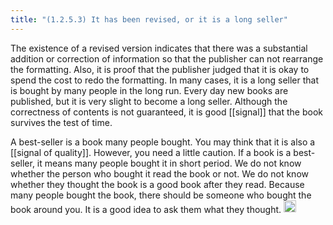 ```yaml
---
title: "(1.2.5.3) It has been revised, or it is a long seller"
---
```


The existence of a revised version indicates that there was a substantial addition or correction of information so that the publisher can not rearrange the formatting. Also, it is proof that the publisher judged that it is okay to spend the cost to redo the formatting. In many cases, it is a long seller that is bought by many people in the long run. Every day new books are published, but it is very slight to become a long seller. Although the correctness of contents is not guaranteed, it is good [[signal]] that the book survives the test of time.

A best-seller is a book many people bought. You may think that it is also a [[signal of quality]]. However, you need a little caution. If a book is a best-seller, it means many people bought it in short period. We do not know whether the person who bought it read the book or not. We do not know whether they thought the book is a good book after they read. Because many people bought the book, there should be someone who bought the book around you. It is a good idea to ask them what they thought.
<img src='https://scrapbox.io/api/pages/nishio/en/icon' alt='en.icon' height="19.5"/>